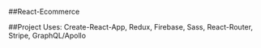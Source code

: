 ##React-Ecommerce

##Project Uses: Create-React-App, Redux, Firebase, Sass, React-Router, Stripe, GraphQL/Apollo
